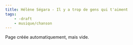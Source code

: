```yaml
---
title: Hélène Ségara - Il y a trop de gens qui t'aiment
tags:
    - -draft
    - musique/chanson
---
```


Page créée automatiquement, mais vide.
